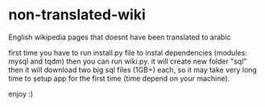 # non-translated-wiki
English wikipedia pages that doesnt have been translated to arabic


first time you have to run install.py file to instal dependencies (modules: mysql and tqdm) 
then you can run wiki.py.
it will create new folder "sql" then it will download two big sql files (1GB+) each, so it may take very long time to setup app for the first time (time depend on your machine).

enjoy :)
